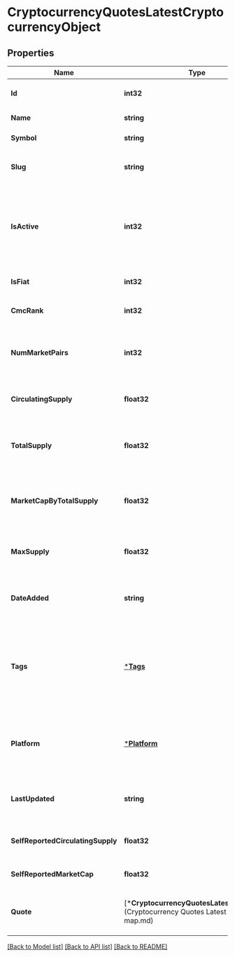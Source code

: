 # CryptocurrencyQuotesLatestCryptocurrencyObject

## Properties
Name | Type | Description | Notes
------------ | ------------- | ------------- | -------------
**Id** | **int32** | The unique CoinMarketCap ID for this cryptocurrency. | [default to null]
**Name** | **string** | The name of this cryptocurrency. | [default to null]
**Symbol** | **string** | The ticker symbol for this cryptocurrency. | [default to null]
**Slug** | **string** | The web URL friendly shorthand version of this cryptocurrency name. | [default to null]
**IsActive** | **int32** | 1 if this cryptocurrency has at least 1 active market currently being tracked by the platform, otherwise 0. A value of 1 is analogous with &#x60;listing_status&#x3D;active&#x60;. | [optional] [default to null]
**IsFiat** | **int32** | 1 if this is a fiat | [optional] [default to null]
**CmcRank** | **int32** | The cryptocurrency&#39;s CoinMarketCap rank by market cap. | [optional] [default to null]
**NumMarketPairs** | **int32** | The number of active trading pairs available for this cryptocurrency across supported exchanges. | [optional] [default to null]
**CirculatingSupply** | **float32** | The approximate number of coins circulating for this cryptocurrency. | [optional] [default to null]
**TotalSupply** | **float32** | The approximate total amount of coins in existence right now (minus any coins that have been verifiably burned). | [optional] [default to null]
**MarketCapByTotalSupply** | **float32** | The market cap by total supply. *This field is only returned if requested through the &#x60;aux&#x60; request parameter.* | [optional] [default to null]
**MaxSupply** | **float32** | The expected maximum limit of coins ever to be available for this cryptocurrency. | [optional] [default to null]
**DateAdded** | **string** | Timestamp (ISO 8601) of when this cryptocurrency was added to CoinMarketCap. | [optional] [default to null]
**Tags** | [***Tags**](tags.md) | Array of tags associated with this cryptocurrency. Currently only a mineable tag will be returned if the cryptocurrency is mineable. Additional tags will be returned in the future. | [optional] [default to null]
**Platform** | [***Platform**](platform.md) | Metadata about the parent cryptocurrency platform this cryptocurrency belongs to if it is a token, otherwise null. | [optional] [default to null]
**LastUpdated** | **string** | Timestamp (ISO 8601) of the last time this cryptocurrency&#39;s market data was updated. | [default to null]
**SelfReportedCirculatingSupply** | **float32** | The self reported number of coins circulating for this cryptocurrency. | [optional] [default to null]
**SelfReportedMarketCap** | **float32** | The self reported market cap for this cryptocurrency. | [optional] [default to null]
**Quote** | [***CryptocurrencyQuotesLatestQuoteMap**](Cryptocurrency Quotes Latest - Quote map.md) | A map of market quotes in different currency conversions. The default map included is USD. | [default to null]

[[Back to Model list]](../README.md#documentation-for-models) [[Back to API list]](../README.md#documentation-for-api-endpoints) [[Back to README]](../README.md)


